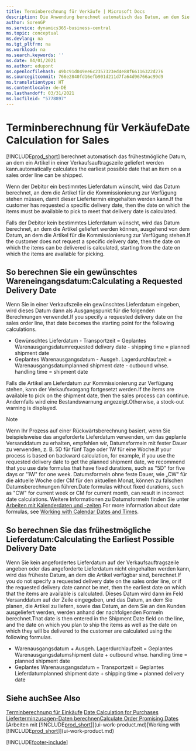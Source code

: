 ```yaml
---
title: Terminberechnung für Verkäufe | Microsoft Docs
description: Die Anwendung berechnet automatisch das Datum, an dem Sie einen Artikel bestellen müssen, damit er zu einem bestimmten Datum im Lagerbestand vorhanden ist. Dies ist das Datum, an dem Sie erwarten können, dass Artikel, die an einem bestimmten Datum bestellt wurden, zur Kommissionierung verfügbar sind.
author: SorenGP
ms.service: dynamics365-business-central
ms.topic: conceptual
ms.devlang: na
ms.tgt_pltfrm: na
ms.workload: na
ms.search.keywords: ''
ms.date: 04/01/2021
ms.author: edupont
ms.openlocfilehash: 49bc91d049ee6c2357323ed4e88f66116322d276
ms.sourcegitcommit: 766e2840fd16efb901d211d7fa64d96766ac99d9
ms.translationtype: HT
ms.contentlocale: de-DE
ms.lasthandoff: 03/31/2021
ms.locfileid: "5778897"
---
```

# <a name="date-calculation-for-sales"></a><span data-ttu-id="2e298-104">Terminberechnung für Verkäufe</span><span class="sxs-lookup"><span data-stu-id="2e298-104">Date Calculation for Sales</span></span>
[!INCLUDE[prod_short](includes/prod_short.md)] <span data-ttu-id="2e298-105">berechnet automatisch das frühestmögliche Datum, an dem ein Artikel in einer Verkaufsauftragszeile geliefert werden kann.</span><span class="sxs-lookup"><span data-stu-id="2e298-105">automatically calculates the earliest possible date that an item on a sales order line can be shipped.</span></span>

<span data-ttu-id="2e298-106">Wenn der Debitor ein bestimmtes Lieferdatum wünscht, wird das Datum berechnet, an dem die Artikel für die Kommissionierung zur Verfügung stehen müssen, damit dieser Liefertermin eingehalten werden kann.</span><span class="sxs-lookup"><span data-stu-id="2e298-106">If the customer has requested a specific delivery date, then the date on which the items must be available to pick to meet that delivery date is calculated.</span></span>

<span data-ttu-id="2e298-107">Falls der Debitor kein bestimmtes Lieferdatum wünscht, wird das Datum berechnet, an dem die Artikel geliefert werden können, ausgehend von dem Datum, an dem die Artikel für die Kommissionierung zur Verfügung stehen.</span><span class="sxs-lookup"><span data-stu-id="2e298-107">If the customer does not request a specific delivery date, then the date on which the items can be delivered is calculated, starting from the date on which the items are available for picking.</span></span>

## <a name="calculating-a-requested-delivery-date"></a><span data-ttu-id="2e298-108">So berechnen Sie ein gewünschtes Wareneingangsdatum:</span><span class="sxs-lookup"><span data-stu-id="2e298-108">Calculating a Requested Delivery Date</span></span>
<span data-ttu-id="2e298-109">Wenn Sie in einer Verkaufszeile ein gewünschtes Lieferdatum eingeben, wird dieses Datum dann als Ausgangspunkt für die folgenden Berechnungen verwendet.</span><span class="sxs-lookup"><span data-stu-id="2e298-109">If you specify a requested delivery date on the sales order line, that date becomes the starting point for the following calculations.</span></span>

- <span data-ttu-id="2e298-110">Gewünschtes Lieferdatum - Transportzeit = Geplantes Warenausgangsdatum</span><span class="sxs-lookup"><span data-stu-id="2e298-110">requested delivery date - shipping time = planned shipment date</span></span>
- <span data-ttu-id="2e298-111">Geplantes Warenausgangsdatum - Ausgeh. Lagerdurchlaufzeit = Warenausgangsdatum</span><span class="sxs-lookup"><span data-stu-id="2e298-111">planned shipment date - outbound whse. handling time = shipment date</span></span>

<span data-ttu-id="2e298-112">Falls die Artikel am Lieferdatum zur Kommissionierung zur Verfügung stehen, kann der Verkaufsvorgang fortgesetzt werden.</span><span class="sxs-lookup"><span data-stu-id="2e298-112">If the items are available to pick on the shipment date, then the sales process can continue.</span></span> <span data-ttu-id="2e298-113">Andernfalls wird eine Bestandswarnung angezeigt.</span><span class="sxs-lookup"><span data-stu-id="2e298-113">Otherwise, a stock-out warning is displayed.</span></span>

> [!Note]
> <span data-ttu-id="2e298-114">Wenn Ihr Prozess auf einer Rückwärtsberechnung basiert, wenn Sie beispielsweise das angeforderte Lieferdatum verwenden, um das geplante Versanddatum zu erhalten, empfehlen wir, Datumsformeln mit fester Dauer zu verwenden, z. B. 5D für fünf Tage oder 1W für eine Woche.</span><span class="sxs-lookup"><span data-stu-id="2e298-114">If your process is based on backward calculation, for example, if you use the requested delivery date to get the planned shipment date, we recommend that you use date formulas that have fixed durations, such as "5D" for five days or "1W" for one week.</span></span> <span data-ttu-id="2e298-115">Datumsformeln ohne feste Dauer, wie „CW“ für die aktuelle Woche oder CM für den aktuellen Monat, können zu falschen Datumsberechnungen führen.</span><span class="sxs-lookup"><span data-stu-id="2e298-115">Date formulas without fixed durations, such as "CW" for current week or CM for current month, can result in incorrect date calculations.</span></span> <span data-ttu-id="2e298-116">Weitere Informationen zu Datumsformeln finden Sie unter [Arbeiten mit Kalenderdaten und -zeiten](ui-enter-date-ranges.md).</span><span class="sxs-lookup"><span data-stu-id="2e298-116">For more information about date formulas, see [Working with Calendar Dates and Times](ui-enter-date-ranges.md).</span></span>

## <a name="calculating-the-earliest-possible-delivery-date"></a><span data-ttu-id="2e298-117">So berechnen Sie das frühestmögliche Lieferdatum:</span><span class="sxs-lookup"><span data-stu-id="2e298-117">Calculating the Earliest Possible Delivery Date</span></span>
<span data-ttu-id="2e298-118">Wenn Sie kein angefordertes Lieferdatum auf der Verkaufsauftragszeile angeben oder das angeforderte Lieferdatum nicht eingehalten werden kann, wird das früheste Datum, an dem die Artikel verfügbar sind, berechnet.</span><span class="sxs-lookup"><span data-stu-id="2e298-118">If you do not specify a requested delivery date on the sales order line, or if the requested delivery date cannot be met, then the earliest date on which that the items are available is calculated.</span></span> <span data-ttu-id="2e298-119">Dieses Datum wird dann im Feld Versanddatum auf der Zeile eingegeben, und das Datum, an dem Sie planen, die Artikel zu liefern, sowie das Datum, an dem Sie an den Kunden ausgeliefert werden, werden anhand der nachfolgenden Formeln berechnet.</span><span class="sxs-lookup"><span data-stu-id="2e298-119">That date is then entered in the Shipment Date field on the line, and the date on which you plan to ship the items as well as the date on which they will be delivered to the customer are calculated using the following formulas.</span></span>

- <span data-ttu-id="2e298-120">Warenausgangsdatum + Ausgeh. Lagerdurchlaufzeit = Geplantes Warenausgangsdatum</span><span class="sxs-lookup"><span data-stu-id="2e298-120">shipment date + outbound whse. handling time = planned shipment date</span></span>
- <span data-ttu-id="2e298-121">Geplantes Warenausgangsdatum + Transportzeit = Geplantes Lieferdatum</span><span class="sxs-lookup"><span data-stu-id="2e298-121">planned shipment date + shipping time = planned delivery date</span></span>


## <a name="see-also"></a><span data-ttu-id="2e298-122">Siehe auch</span><span class="sxs-lookup"><span data-stu-id="2e298-122">See Also</span></span>  
 <span data-ttu-id="2e298-123">[Terminberechnung für Einkäufe](purchasing-date-calculation-for-purchases.md) </span><span class="sxs-lookup"><span data-stu-id="2e298-123">[Date Calculation for Purchases](purchasing-date-calculation-for-purchases.md) </span></span>  
 [<span data-ttu-id="2e298-124">Lieferterminzusagen-Daten berechnen</span><span class="sxs-lookup"><span data-stu-id="2e298-124">Calculate Order Promising Dates</span></span>](sales-how-to-calculate-order-promising-dates.md)  
 <span data-ttu-id="2e298-125">[Arbeiten mit [!INCLUDE[prod_short](includes/prod_short.md)]](ui-work-product.md)</span><span class="sxs-lookup"><span data-stu-id="2e298-125">[Working with [!INCLUDE[prod_short](includes/prod_short.md)]](ui-work-product.md)</span></span>


[!INCLUDE[footer-include](includes/footer-banner.md)]
